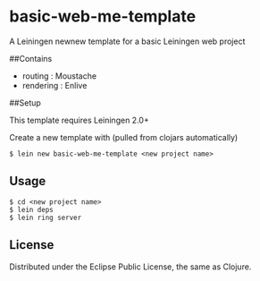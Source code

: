 # basic-web-me-template

A Leiningen newnew template for a basic Leiningen web project

##Contains

* routing   : Moustache
* rendering : Enlive

##Setup

This template requires Leiningen 2.0+

Create a new template with (pulled from clojars automatically)

    $ lein new basic-web-me-template <new project name>
   			
## Usage

    $ cd <new project name>
    $ lein deps
    $ lein ring server


## License

Distributed under the Eclipse Public License, the same as Clojure.
